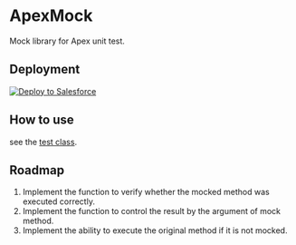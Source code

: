 # ApexMock
Mock library for Apex unit test.

## Deployment
<a href="https://githubsfdeploy.herokuapp.com">
  <img alt="Deploy to Salesforce"
       src="https://raw.githubusercontent.com/afawcett/githubsfdeploy/master/deploy.png">
</a>

## How to use
see the [test class](force-app/test/classes/mock/ApexMockTest.cls).

## Roadmap
1. Implement the function to verify whether the mocked method was executed correctly.
1. Implement the function to control the result by the argument of mock method.
1. Implement the ability to execute the original method if it is not mocked.
